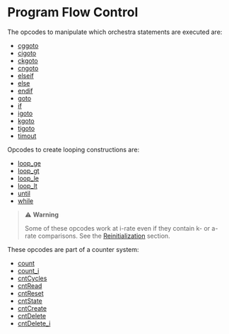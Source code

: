 # **Program Flow Control**

The opcodes to manipulate which orchestra statements are executed are:

* [cggoto](../../opcodes/cggoto)
* [cigoto](../../opcodes/cigoto)
* [ckgoto](../../opcodes/ckgoto)
* [cngoto](../../opcodes/cngoto)
* [elseif](../../opcodes/elseif)
* [else](../../opcodes/else)
* [endif](../../opcodes/endif)
* [goto](../../opcodes/goto)
* [if](../../opcodes/if)
* [igoto](../../opcodes/igoto)
* [kgoto](../../opcodes/kgoto)
* [tigoto](../../opcodes/tigoto)
* [timout](../../opcodes/timout)

Opcodes to create looping constructions are:

* [loop_ge](../../opcodes/loop_ge)
* [loop_gt](../../opcodes/loop_gt)
* [loop_le](../../opcodes/loop_le)
* [loop_lt](../../opcodes/loop_lt)
* [until](../../opcodes/until)
* [while](../../opcodes/while)

> :warning: **Warning**
>
>Some of these opcodes work at i-rate even if they contain k- or a- rate comparisons. See the [Reinitialization](../reinitn) section.

These opcodes are part of a counter system:

* [count](../../opcodes/count)
* [count_i](../../opcodes/count_i)
* [cntCycles](../../opcodes/cntcycles)
* [cntRead](../../opcodes/cntread)
* [cntReset](../../opcodes/cntreset)
* [cntState](../../opcodes/cntstate)
* [cntCreate](../../opcodes/cntcreate)
* [cntDelete](../../opcodes/cntDelete)
* [cntDelete_i](../../opcodes/cntDelete_i)
